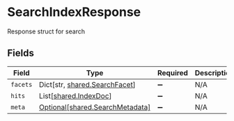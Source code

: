 # SearchIndexResponse

Response struct for search


## Fields

| Field                                                                    | Type                                                                     | Required                                                                 | Description                                                              |
| ------------------------------------------------------------------------ | ------------------------------------------------------------------------ | ------------------------------------------------------------------------ | ------------------------------------------------------------------------ |
| `facets`                                                                 | Dict[str, [shared.SearchFacet](../../models/shared/searchfacet.md)]      | :heavy_minus_sign:                                                       | N/A                                                                      |
| `hits`                                                                   | List[[shared.IndexDoc](../../models/shared/indexdoc.md)]                 | :heavy_minus_sign:                                                       | N/A                                                                      |
| `meta`                                                                   | [Optional[shared.SearchMetadata]](../../models/shared/searchmetadata.md) | :heavy_minus_sign:                                                       | N/A                                                                      |